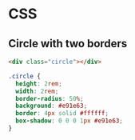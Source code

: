 # CSS

## Circle with two borders

```html
<div class="circle"></div>
```

```css
.circle {
  height: 2rem;
  width: 2rem;
  border-radius: 50%;
  background: #e91e63;
  border: 4px solid #ffffff;
  box-shadow: 0 0 0 1px #e91e63;
}
```
